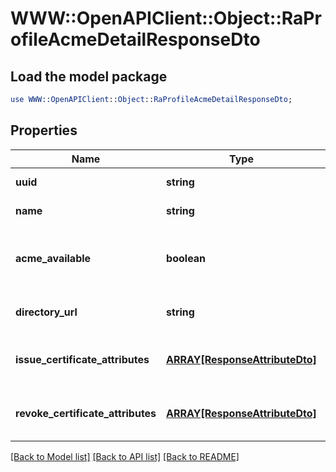 # WWW::OpenAPIClient::Object::RaProfileAcmeDetailResponseDto

## Load the model package
```perl
use WWW::OpenAPIClient::Object::RaProfileAcmeDetailResponseDto;
```

## Properties
Name | Type | Description | Notes
------------ | ------------- | ------------- | -------------
**uuid** | **string** | Object identifier | 
**name** | **string** | Object Name | 
**acme_available** | **boolean** | ACME availability flag - true &#x3D; yes; false &#x3D; no | 
**directory_url** | **string** | ACME Directory URL | [optional] 
**issue_certificate_attributes** | [**ARRAY[ResponseAttributeDto]**](ResponseAttributeDto.md) | List of Attributes to issue Certificate | [optional] 
**revoke_certificate_attributes** | [**ARRAY[ResponseAttributeDto]**](ResponseAttributeDto.md) | List of Attributes to revoke Certificate | [optional] 

[[Back to Model list]](../README.md#documentation-for-models) [[Back to API list]](../README.md#documentation-for-api-endpoints) [[Back to README]](../README.md)


